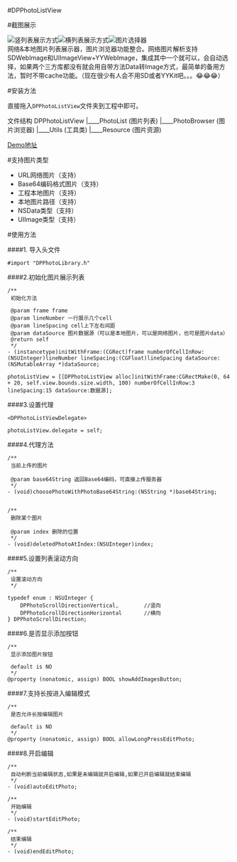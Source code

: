 #DPPhotoListView

#截图展示


![竖列表展示方式](http://upload-images.jianshu.io/upload_images/4842734-7e0af7bda7086fd2.gif?imageMogr2/auto-orient/strip)![横列表展示方式](http://upload-images.jianshu.io/upload_images/4842734-26209ebb35eb71f7.gif?imageMogr2/auto-orient/strip)![图片选择器](http://upload-images.jianshu.io/upload_images/4842734-1f66536c2fcadcb7.gif?imageMogr2/auto-orient/strip)  
网络&本地图片列表展示器，图片浏览器功能整合。网络图片解析支持SDWebImage和UIImageView+YYWebImage，集成其中一个就可以，会自动选择，如果两个三方库都没有就会用自带方法Data转Image方式，最简单的备用方法，暂时不带cache功能。（现在很少有人会不用SD或者YYKit吧。。。😂😂😂）

#安装方法

直接拖入```DPPhotoListView```文件夹到工程中即可。

文件结构
DPPhotoListView
|____PhotoList (图片列表)
|____PhotoBrowser (图片浏览器)
|____Utils (工具类)
|____Resource (图片资源)

[Demo地址](https://github.com/XL-Andrew/DPPhotoListView)

#支持图片类型

* URL网络图片（支持）
* Base64编码格式图片（支持）
* 工程本地图片（支持）
* 本地图片路径（支持）
* NSData类型（支持）
* UIImage类型（支持）

#使用方法

####1. 导入头文件

```#import "DPPhotoLibrary.h"```  

####2.初始化图片展示列表

```
/**
 初始化方法

 @param frame frame
 @param lineNumber 一行展示几个cell
 @param lineSpacing cell上下左右间距
 @param dataSource 图片数据源（可以是本地图片，可以是网络图片，也可是图片data）
 @return self
 */
- (instancetype)initWithFrame:(CGRect)frame numberOfCellInRow:(NSUInteger)lineNumber lineSpacing:(CGFloat)lineSpacing dataSource:(NSMutableArray *)dataSource;
```

```
photoListView = [[DPPhotoListView alloc]initWithFrame:CGRectMake(0, 64 + 20, self.view.bounds.size.width, 100) numberOfCellInRow:3 lineSpacing:15 dataSource:数据源];
```

####3.设置代理

```
<DPPhotoListViewDelegate>

photoListView.delegate = self;
```

####4.代理方法

```
/**
 当前上传的图片

 @param base64String 返回Base64编码，可直接上传服务器
 */
- (void)choosePhotoWithPhotoBase64String:(NSString *)base64String;


/**
 删除某个图片

 @param index 删除的位置
 */
- (void)deletedPhotoAtIndex:(NSUInteger)index;
```

####5.设置列表滚动方向

```
/**
 设置滚动方向
 */

typedef enum : NSUInteger {
    DPPhotoScrollDirectionVertical,        //竖向
    DPPhotoScrollDirectionHorizontal       //横向
} DPPhotoScrollDirection;
```

####6.是否显示添加按钮

```
/**
 显示添加图片按钮
 
 default is NO
 */
@property (nonatomic, assign) BOOL showAddImagesButton;
```

####7.支持长按进入编辑模式

```
/**
 是否允许长按编辑图片
 
 default is NO
 */
@property (nonatomic, assign) BOOL allowLongPressEditPhoto;
```
####8.开启编辑

```
/**
 自动判断当前编辑状态,如果是未编辑就开启编辑,如果已开启编辑就结束编辑
 */
- (void)autoEditPhoto;

/**
 开始编辑
 */
- (void)startEditPhoto;

/**
 结束编辑
 */
- (void)endEditPhoto;
```
